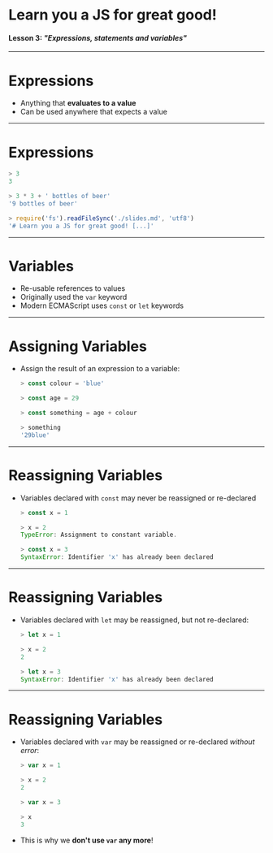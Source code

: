 <!-- $theme: gaia -->
<!-- $size: 16:9 -->

# Learn you a JS for great good!

#### Lesson 3: _"Expressions, statements and variables"_

---

# Expressions

* Anything that **evaluates to a value**
* Can be used anywhere that expects a value

---

# Expressions

```js
> 3
3

> 3 * 3 + ' bottles of beer'
'9 bottles of beer'

> require('fs').readFileSync('./slides.md', 'utf8')
'# Learn you a JS for great good! [...]'
```

---

# Variables

* Re-usable references to values
* Originally used the `var` keyword
* Modern ECMAScript uses `const` or `let` keywords

---

# Assigning Variables

* Assign the result of an expression to a variable:

  ```js
  > const colour = 'blue'

  > const age = 29

  > const something = age + colour

  > something
  '29blue'
  ```

---

# Reassigning Variables

* Variables declared with `const` may never be reassigned or re-declared

  ```js
  > const x = 1

  > x = 2
  TypeError: Assignment to constant variable.

  > const x = 3
  SyntaxError: Identifier 'x' has already been declared
  ```

---

# Reassigning Variables

* Variables declared with `let` may be reassigned, but not re-declared:

  ```js
  > let x = 1

  > x = 2
  2

  > let x = 3
  SyntaxError: Identifier 'x' has already been declared
  ```

---

# Reassigning Variables

* Variables declared with `var` may be reassigned or re-declared _without error_:

  ```js
  > var x = 1

  > x = 2
  2

  > var x = 3

  > x
  3
  ```

* This is why we **don't use `var` any more**!
